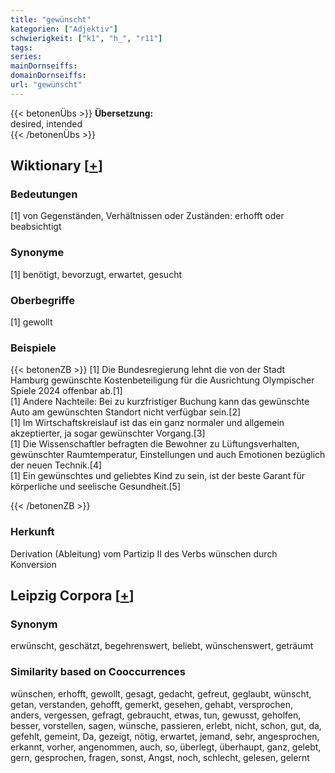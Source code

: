 ```yaml
---
title: "gewünscht"
kategorien: ["Adjektiv"]
schwierigkeit: ["k1", "h_", "r11"]
tags:
series:
mainDornseiffs:
domainDornseiffs:
url: "gewünscht"
---
```


{{< betonenÜbs >}}
**Übersetzung:**  
desired, intended  
{{< /betonenÜbs >}}

## Wiktionary [[+](https://de.wiktionary.org/wiki/gewünscht)]

### Bedeutungen
[1] von Gegenständen, Verhältnissen oder Zuständen: erhofft oder beabsichtigt  

### Synonyme
[1] benötigt, bevorzugt, erwartet, gesucht  

### Oberbegriffe
[1] gewollt  

### Beispiele
{{< betonenZB >}}
[1] Die Bundesregierung lehnt die von der Stadt Hamburg gewünschte Kostenbeteiligung für die Ausrichtung Olympischer Spiele 2024 offenbar ab.[1]  
[1] Andere Nachteile: Bei zu kurzfristiger Buchung kann das gewünschte Auto am gewünschten Standort nicht verfügbar sein.[2]  
[1] Im Wirtschaftskreislauf ist das ein ganz normaler und allgemein akzeptierter, ja sogar gewünschter Vorgang.[3]  
[1] Die Wissenschaftler befragten die Bewohner zu Lüftungsverhalten, gewünschter Raumtemperatur, Einstellungen und auch Emotionen bezüglich der neuen Technik.[4]  
[1] Ein gewünschtes und geliebtes Kind zu sein, ist der beste Garant für körperliche und seelische Gesundheit.[5]  

{{< /betonenZB >}}
### Herkunft
Derivation (Ableitung) vom Partizip II des Verbs wünschen durch Konversion  


## Leipzig Corpora [[+](https://corpora.uni-leipzig.de/en/res?word=gewünscht&corpusId=deu_newscrawl-public_2018)]


### Synonym
erwünscht, geschätzt, begehrenswert, beliebt, wünschenswert, geträumt


### Similarity based on Cooccurrences
wünschen, erhofft, gewollt, gesagt, gedacht, gefreut, geglaubt, wünscht, getan, verstanden, gehofft, gemerkt, gesehen, gehabt, versprochen, anders, vergessen, gefragt, gebraucht, etwas, tun, gewusst, geholfen, besser, vorstellen, sagen, wünsche, passieren, erlebt, nicht, schon, gut, da, gefehlt, gemeint, Da, gezeigt, nötig, erwartet, jemand, sehr, angesprochen, erkannt, vorher, angenommen, auch, so, überlegt, überhaupt, ganz, gelebt, gern, gesprochen, fragen, sonst, Angst, noch, schlecht, gelesen, gelernt


